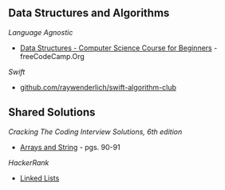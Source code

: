 
## Data Structures and Algorithms
*Language Agnostic*
* [Data Structures - Computer Science Course for Beginners](https://www.youtube.com/watch?feature=youtu.be&v=zg9ih6SVACc) - freeCodeCamp.Org

*Swift*
* [github.com/raywenderlich/swift-algorithm-club](https://github.com/raywenderlich/swift-algorithm-club)

## Shared Solutions

*Cracking The Coding Interview Solutions, 6th edition*
* [Arrays and String](https://github.com/jocelyn-boyd/code-buddies/tree/main/cracking-the-coding-interview/Arrays-Strings.playground) - pgs. 90-91

*HackerRank*
* [Linked Lists](https://github.com/jocelyn-boyd/code-buddies-dsa/tree/main/HackerRank/LinkedList)
